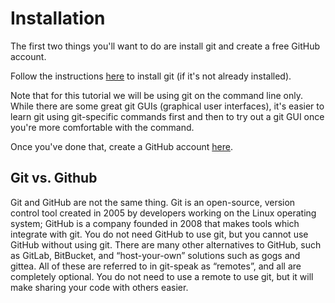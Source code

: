 # Installation

The first two things you'll want to do are install git and create a free GitHub account.

Follow the instructions [here](https://www.atlassian.com/git/tutorials/install-git) to install git (if it's not already installed).

Note that for this tutorial we will be using git on the command line only. While there are some great git GUIs (graphical user interfaces), it's easier to learn git using git-specific commands first and then to try out a git GUI once you're more comfortable with the command.

Once you've done that, create a GitHub account [here](https://github.com/).

## Git vs. Github
Git and GitHub are not the same thing. Git is an open-source, version control tool created in 2005 by developers working on the Linux operating system; GitHub is a company founded in 2008 that makes tools which integrate with git. You do not need GitHub to use git, but you cannot use GitHub without using git. There are many other alternatives to GitHub, such as GitLab, BitBucket, and “host-your-own” solutions such as gogs and gittea. All of these are referred to in git-speak as “remotes”, and all are completely optional. You do not need to use a remote to use git, but it will make sharing your code with others easier.